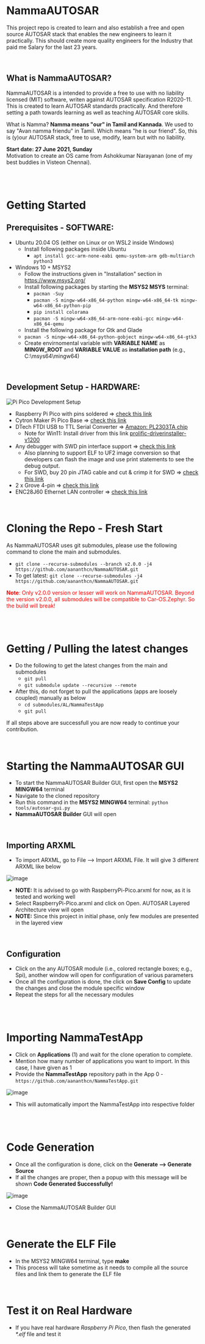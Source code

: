 # NammaAUTOSAR
This project repo is created to learn and also establish a free and open source AUTOSAR stack that enables the new engineers to learn it practically. This should create more quality engineers for the Industry that paid me Salary for the last 23 years.

<br>

What is NammaAUTOSAR?
---

NammaAUTOSAR is a intended to provide a free to use with no liability licensed (MIT) software, writen against AUTOSAR specification R2020-11. This is created to learn AUTOSAR standards practically. And therefore setting a path towards learning as well as teaching AUTOSAR core skills.

What is Namma? **Namma means "our" in Tamil and Kannada**. We used to say "Avan namma friendu" in Tamil. Which means "he is our friend". So, this is (y)our AUTOSAR stack, free to use, modify, learn but with no liability.

**Start date: 27 June 2021, Sunday**<br>
Motivation to create an OS came from Ashokkumar Narayanan (one of my best buddies in Visteon Chennai).


<br><br>

Getting Started
===

Prerequisites - SOFTWARE:
----
* Ubuntu 20.04 OS (either on Linux or on WSL2 inside Windows)
  * Install following packages inside Ubuntu
    * `apt install gcc-arm-none-eabi qemu-system-arm gdb-multiarch python3`
* Windows 10 + MSYS2
  * Follow the instructions given in "Installation" section in https://www.msys2.org/
  * Install following packages by starting the **MSYS2 MSYS** terminal:
    * `pacman -Suy` 
    * `pacman -S mingw-w64-x86_64-python mingw-w64-x86_64-tk mingw-w64-x86_64-python-pip`
    * `pip install colorama`
    * `pacman -S mingw-w64-x86_64-arm-none-eabi-gcc mingw-w64-x86_64-qemu`
   * Install the following package for Gtk and Glade
   *  `pacman -S mingw-w64-x86_64-python-gobject mingw-w64-x86_64-gtk3`
  * Create envirnomental variable with **VARIABLE NAME** as **MINGW_ROOT** and **VARIABLE VALUE** as **installation path** (e.g., C:\msys64\mingw64)

<br>

Development Setup - HARDWARE:
----
![Pi Pico Development Setup](docs/namma-autosar-dev-setup.png?raw=true "Title")

* Raspberry Pi Pico with pins soldered => [check this link](https://robocraze.com/products/raspberry-pi-pico-with-headers-and-micro-usb-cable)
* Cytron Maker Pi Pico Base => [check this link](https://robu.in/product/cytron-maker-pi-pico-base-without-pico/)
* DTech FTDI USB to TTL Serial Converter => [Amazon: PL2303TA chip](https://amzn.eu/d/eYsRoTC)
  * Note for Win11: Install driver from this link [prolific-driverinstaller-v1200](https://www.driverscloud.com/en/services/GetInformationDriver/72590-84992/delock-pl2303-prolific-driverinstaller-v1200zip)
* Any debugger with SWD pin interface support => [check this link](https://in.rsdelivers.com/product/segger/80800-j-link-base/segger-j-link-base-emulator/1311319)
  * Also planning to support ELF to UF2 image conversion so that developers can flash the image and use print statements to see the debug output.
  * For SWD, buy 20 pin JTAG cable and cut & crimp it for SWD => [check this link](https://robu.in/product/2-54mm-pitch-20-pin-jtag-isp-avr-cable/)
* 2 x Grove 4-pin => [check this link](https://www.fabtolab.com/grove-universal-cable?search=grove%204%20pin)
* ENC28J60 Ethernet LAN controller => [check this link](https://robocraze.com/products/enc28j60-ethernet-lan-module)

<br>

Cloning the Repo - Fresh Start
===
As NammaAUTOSAR uses git submodules, please use the following command to clone the main and submodules. 
* `git clone --recurse-submodules --branch v2.0.0 -j4 https://github.com/aananthcn/NammaAUTOSAR.git`
* To get latest:  `git clone --recurse-submodules -j4 https://github.com/aananthcn/NammaAUTOSAR.git`

<span style="color:red"> **Note**: Only v2.0.0 version or lesser will work on NammaAUTOSAR. Beyond the version v2.0.0, all submodules will be compatible to Car-OS.Zephyr. So the build will break! </span>

<br><br>

Getting / Pulling the latest changes
===
* Do the following to get the latest changes from the main and submodules
  * `git pull`
  * `git submodule update --recursive --remote`
* After this, do not forget to pull the applications (apps are loosely coupled) manually as below
  * `cd submodules/AL/NammaTestApp`
  * `git pull`

If all steps above are successfull you are now ready to continue your contribution.

<br>



Starting the NammaAUTOSAR GUI
===
* To start the NammaAUTOSAR Builder GUI, first open the **MSYS2 MINGW64** terminal
* Navigate to the cloned repository
* Run this command in the **MSYS2 MINGW64** terminal: `python tools/autosar-gui.py`
* **NammaAUTOSAR Builder** GUI will open


<br>

Importing ARXML
---
* To import ARXML, go to File --> Import ARXML File. It will give 3 different ARXML like below

![image](https://user-images.githubusercontent.com/61110156/201695803-adf3e135-035e-4a83-ad0b-58f7b60012d9.png)

* **NOTE:** It is advised to go with RaspberryPi-Pico.arxml for now, as it is tested and working well
* Select RaspberryPi-Pico.arxml and click on Open. AUTOSAR Layered Architecture view will open
* **NOTE:** Since this project in initial phase, only few modules are presented in the layered view


<br>

Configuration
----
* Click on the any AUTOSAR module (i.e., colored rectangle boxes; e.g., Spi), another window will open for configuration of various parameters
* Once all the configuration is done, the click on **Save Config** to update the changes and close the module specific window
* Repeat the steps for all the necessary modules

<br><br>

Importing NammaTestApp
===
* Click on **Applications** (1) and wait for the clone operation to complete.
* Mention how many number of applications you want to import. In this case, I have given as 1
* Provide the **NammaTestApp** repository path in the App 0 - `https://github.com/aananthcn/NammaTestApp.git`

![image](https://user-images.githubusercontent.com/61110156/201701405-ca438c64-213a-4328-83c3-a1bc4ccc4ead.png)

* This will automatically import the NammaTestApp into respective folder

<br><br>

Code Generation
===
* Once all the configuration is done, click on the **Generate --> Generate Source**
* If all the changes are proper, then a popup with this message will be shown **Code Generated Successfully!**

![image](https://user-images.githubusercontent.com/61110156/201702795-53388e7c-2f6d-419f-aefd-8f6f7f6b61b2.png)

* Close the NammaAUTOSAR Builder GUI

<br>

Generate the ELF File
===
* In the MSYS2 MINGW64 terminal, type **make**
* This process will take sometime as it needs to compile all the source files and link them to generate the ELF file

<br>

Test it on Real Hardware
===
* If you have real hardware *Raspberry Pi Pico*, then flash the generated *\*.elf* file and test it

